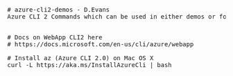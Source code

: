 <pre>
# azure-cli2-demos - D.Evans
Azure CLI 2 Commands which can be used in either demos or for provisioning Azure resources


# Docs on WebApp CLI2 here
# https://docs.microsoft.com/en-us/cli/azure/webapp

# Install az (Azure CLI 2.0) on Mac OS X
curl -L https://aka.ms/InstallAzureCli | bash

</pre>
